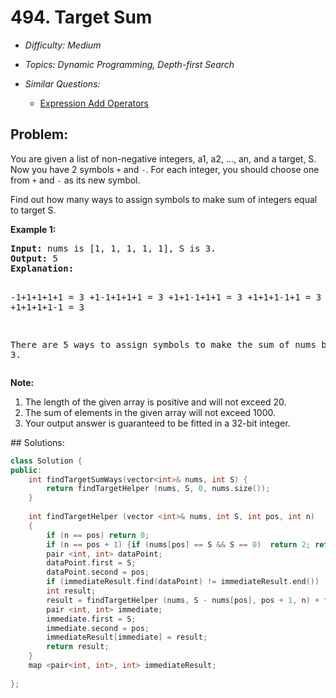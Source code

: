 # 494. Target Sum

* *Difficulty: Medium*

* *Topics: Dynamic Programming, Depth-first Search*

* *Similar Questions:*

  * [Expression Add Operators](./tests/target-sum.md)

## Problem:

<p>
You are given a list of non-negative integers, a1, a2, ..., an, and a target, S. Now you have 2 symbols <code>+</code> and <code>-</code>. For each integer, you should choose one from <code>+</code> and <code>-</code> as its new symbol.
</p> 

<p>Find out how many ways to assign symbols to make sum of integers equal to target S.  
</p>

<p><b>Example 1:</b><br />
<pre>
<b>Input:</b> nums is [1, 1, 1, 1, 1], S is 3. 
<b>Output:</b> 5
<b>Explanation:</b> 

-1+1+1+1+1 = 3
+1-1+1+1+1 = 3
+1+1-1+1+1 = 3
+1+1+1-1+1 = 3
+1+1+1+1-1 = 3

There are 5 ways to assign symbols to make the sum of nums be target 3.
</pre>
</p>

<p><b>Note:</b><br>
<ol>
<li>The length of the given array is positive and will not exceed 20. </li>
<li>The sum of elements in the given array will not exceed 1000.</li>
<li>Your output answer is guaranteed to be fitted in a 32-bit integer.</li>
</ol>
</p>
## Solutions:

```c++
class Solution {
public:
    int findTargetSumWays(vector<int>& nums, int S) {
        return findTargetHelper (nums, S, 0, nums.size());
    }
    
    int findTargetHelper (vector <int>& nums, int S, int pos, int n)
    {
        if (n == pos) return 0;
        if (n == pos + 1) {if (nums[pos] == S && S == 0)  return 2; return abs(nums[pos]) == abs(S)? 1:0;}
        pair <int, int> dataPoint;
        dataPoint.first = S;
        dataPoint.second = pos;
        if (immediateResult.find(dataPoint) != immediateResult.end())   return immediateResult[dataPoint];
        int result;
        result = findTargetHelper (nums, S - nums[pos], pos + 1, n) + findTargetHelper (nums, S + nums[pos], pos + 1, n);
        pair <int, int> immediate;
        immediate.first = S;
        immediate.second = pos;
        immediateResult[immediate] = result;
        return result;
    }
    map <pair<int, int>, int> immediateResult;
    
};
```
